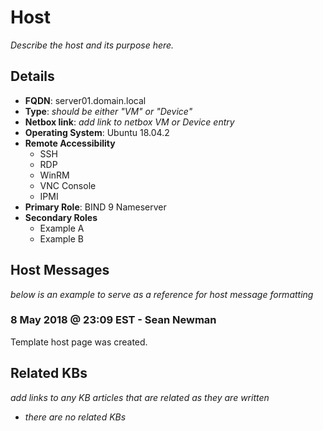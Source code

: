 # Host

_Describe the host and its purpose here._

## Details

- **FQDN**: server01.domain.local
- **Type**: _should be either "VM" or "Device"_
- **Netbox link**: _add link to netbox VM or Device entry_
- **Operating System**: Ubuntu 18.04.2
- **Remote Accessibility**
  - SSH
  - RDP
  - WinRM
  - VNC Console
  - IPMI
- **Primary Role**: BIND 9 Nameserver
- **Secondary Roles**
  - Example A
  - Example B

## Host Messages

_below is an example to serve as a reference for host message formatting_

### 8 May 2018 @ 23:09 EST - Sean Newman

Template host page was created.

## Related KBs

_add links to any KB articles that are related as they are written_

- _there are no related KBs_